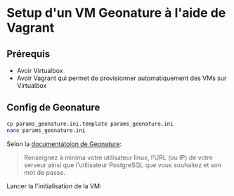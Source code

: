 # Setup d'un VM Geonature à l'aide de Vagrant

## Prérequis

* Avoir Virtualbox
* Avoir Vagrant qui permet de provisionner automatiquement des VMs sur Virtualbox

## Config de Geonature

```bash
cp params_geonature.ini.template params_geonature.ini
nano params_geonature.ini
```

Selon la [documentatoion de Geonature](https://github.com/PnX-SI/GeoNature/blob/develop/docs/installation-all.rst):
> Renseignez à minima votre utilisateur linux, l'URL (ou IP) de votre serveur ainsi que l'utilisateur PostgreSQL que vous souhaitez et son mot de passe.

Lancer la l'initialisation de la VM:
```bash

```